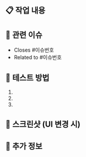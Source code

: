 ## 📋 작업 내용

<!-- 이 PR에서 변경한 내용을 설명해주세요 -->

## 🔗 관련 이슈

<!-- 관련된 이슈가 있다면 연결해주세요 -->

- Closes #이슈번호
- Related to #이슈번호

## 🧪 테스트 방법

<!-- 변경사항을 테스트하는 방법을 설명해주세요 -->

1.
2.
3.

## 📸 스크린샷 (UI 변경 시)

<!-- Before/After 스크린샷을 첨부해주세요 -->

## 📝 추가 정보

<!-- 리뷰어가 알아야 할 추가 정보가 있다면 작성해주세요 -->
